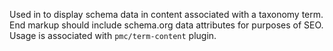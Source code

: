 Used in to display schema data in content associated with a taxonomy term. End markup should include schema.org data attributes for purposes of SEO. Usage is associated with `pmc/term-content` plugin.